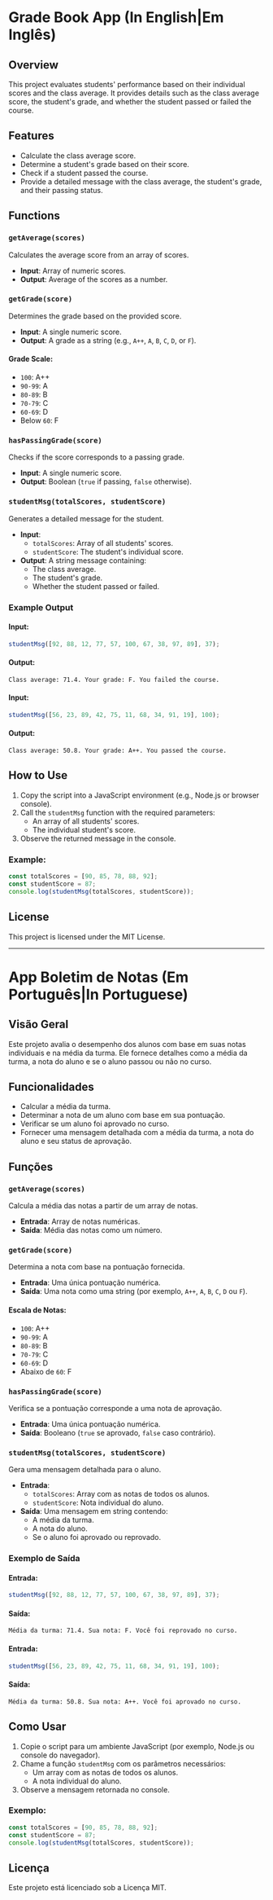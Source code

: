 # Grade Book App (In English|Em Inglês)

## Overview
This project evaluates students' performance based on their individual scores and the class average. It provides details such as the class average score, the student's grade, and whether the student passed or failed the course.

## Features
- Calculate the class average score.
- Determine a student's grade based on their score.
- Check if a student passed the course.
- Provide a detailed message with the class average, the student's grade, and their passing status.

## Functions
### `getAverage(scores)`
Calculates the average score from an array of scores.
- **Input**: Array of numeric scores.
- **Output**: Average of the scores as a number.

### `getGrade(score)`
Determines the grade based on the provided score.
- **Input**: A single numeric score.
- **Output**: A grade as a string (e.g., `A++`, `A`, `B`, `C`, `D`, or `F`).

#### Grade Scale:
- `100`: A++
- `90-99`: A
- `80-89`: B
- `70-79`: C
- `60-69`: D
- Below `60`: F

### `hasPassingGrade(score)`
Checks if the score corresponds to a passing grade.
- **Input**: A single numeric score.
- **Output**: Boolean (`true` if passing, `false` otherwise).

### `studentMsg(totalScores, studentScore)`
Generates a detailed message for the student.
- **Input**:
  - `totalScores`: Array of all students' scores.
  - `studentScore`: The student's individual score.
- **Output**: A string message containing:
  - The class average.
  - The student's grade.
  - Whether the student passed or failed.

### Example Output
#### Input:
```javascript
studentMsg([92, 88, 12, 77, 57, 100, 67, 38, 97, 89], 37);
```
#### Output:
```
Class average: 71.4. Your grade: F. You failed the course.
```
#### Input:
```javascript
studentMsg([56, 23, 89, 42, 75, 11, 68, 34, 91, 19], 100);
```
#### Output:
```
Class average: 50.8. Your grade: A++. You passed the course.
```

## How to Use
1. Copy the script into a JavaScript environment (e.g., Node.js or browser console).
2. Call the `studentMsg` function with the required parameters:
   - An array of all students' scores.
   - The individual student's score.
3. Observe the returned message in the console.

### Example:
```javascript
const totalScores = [90, 85, 78, 88, 92];
const studentScore = 87;
console.log(studentMsg(totalScores, studentScore));
```

## License
This project is licensed under the MIT License.

----------------------------------------------------------------------------------------------------------------------------------------------------

# App Boletim de Notas (Em Português|In Portuguese)

## Visão Geral
Este projeto avalia o desempenho dos alunos com base em suas notas individuais e na média da turma. Ele fornece detalhes como a média da turma, a nota do aluno e se o aluno passou ou não no curso.

## Funcionalidades
- Calcular a média da turma.
- Determinar a nota de um aluno com base em sua pontuação.
- Verificar se um aluno foi aprovado no curso.
- Fornecer uma mensagem detalhada com a média da turma, a nota do aluno e seu status de aprovação.

## Funções
### `getAverage(scores)`
Calcula a média das notas a partir de um array de notas.
- **Entrada**: Array de notas numéricas.
- **Saída**: Média das notas como um número.

### `getGrade(score)`
Determina a nota com base na pontuação fornecida.
- **Entrada**: Uma única pontuação numérica.
- **Saída**: Uma nota como uma string (por exemplo, `A++`, `A`, `B`, `C`, `D` ou `F`).

#### Escala de Notas:
- `100`: A++
- `90-99`: A
- `80-89`: B
- `70-79`: C
- `60-69`: D
- Abaixo de `60`: F

### `hasPassingGrade(score)`
Verifica se a pontuação corresponde a uma nota de aprovação.
- **Entrada**: Uma única pontuação numérica.
- **Saída**: Booleano (`true` se aprovado, `false` caso contrário).

### `studentMsg(totalScores, studentScore)`
Gera uma mensagem detalhada para o aluno.
- **Entrada**:
  - `totalScores`: Array com as notas de todos os alunos.
  - `studentScore`: Nota individual do aluno.
- **Saída**: Uma mensagem em string contendo:
  - A média da turma.
  - A nota do aluno.
  - Se o aluno foi aprovado ou reprovado.

### Exemplo de Saída
#### Entrada:
```javascript
studentMsg([92, 88, 12, 77, 57, 100, 67, 38, 97, 89], 37);
```
#### Saída:
```
Média da turma: 71.4. Sua nota: F. Você foi reprovado no curso.
```
#### Entrada:
```javascript
studentMsg([56, 23, 89, 42, 75, 11, 68, 34, 91, 19], 100);
```
#### Saída:
```
Média da turma: 50.8. Sua nota: A++. Você foi aprovado no curso.
```

## Como Usar
1. Copie o script para um ambiente JavaScript (por exemplo, Node.js ou console do navegador).
2. Chame a função `studentMsg` com os parâmetros necessários:
   - Um array com as notas de todos os alunos.
   - A nota individual do aluno.
3. Observe a mensagem retornada no console.

### Exemplo:
```javascript
const totalScores = [90, 85, 78, 88, 92];
const studentScore = 87;
console.log(studentMsg(totalScores, studentScore));
```

## Licença
Este projeto está licenciado sob a Licença MIT.